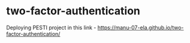 # two-factor-authentication
Deploying  PESTI project in this link - https://manu-07-ela.github.io/two-factor-authentication/
